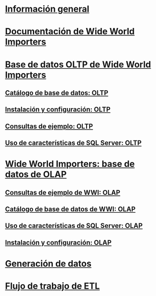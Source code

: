 # [Información general](overview.md)
# [Documentación de Wide World Importers](wide-world-importers-documentation.md)

# [Base de datos OLTP de Wide World Importers](wide-world-importers-oltp-database.md)
## [Catálogo de base de datos: OLTP](database-catalog-oltp.md)
## [Instalación y configuración: OLTP](installation-and-configuration-wwi-oltp.md)
## [Consultas de ejemplo: OLTP](sample-queries-oltp.md)
## [Uso de características de SQL Server: OLTP](use-of-sql-server-features-and-capabilities-wwi-oltp.md)

# [Wide World Importers: base de datos de OLAP](wide-world-importers-olap-database.md)
## [Consultas de ejemplo de WWI: OLAP](sample-queries-wwi-olap.md)
## [Catálogo de base de datos de WWI: OLAP](database-catalog-wwi-olap.md)
## [Uso de características de SQL Server: OLAP](use-of-sql-server-features-and-capabilities-olap.md)
## [Instalación y configuración: OLAP](installation-and-configuration-olap.md)

# [Generación de datos](data-generation.md)
# [Flujo de trabajo de ETL](etl-workflow.md)